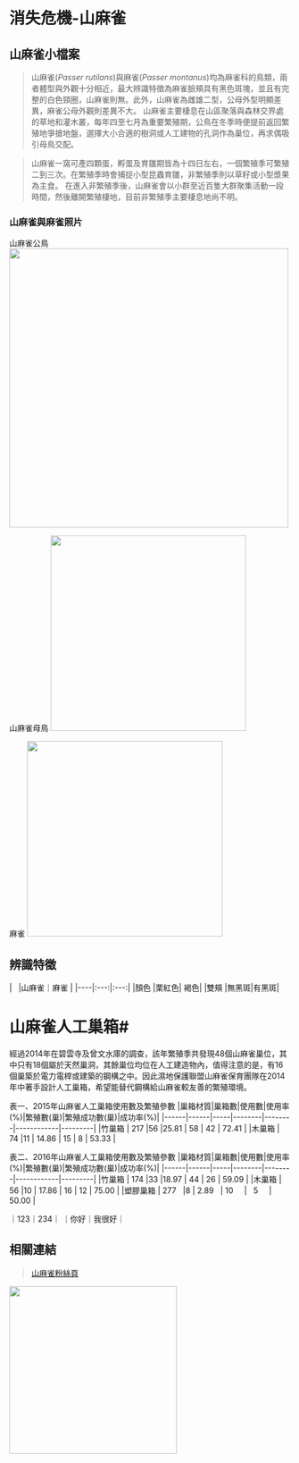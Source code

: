 
# 消失危機-山麻雀

## 山麻雀小檔案 ##

>山麻雀(*Passer rutilans*)與麻雀(*Passer montanus*)均為麻雀科的鳥類，兩者體型與外觀十分相近，最大辨識特徵為麻雀臉頰具有黑色斑塊，並且有完整的白色頸圈，山麻雀則無。此外，山麻雀為雌雄二型，公母外型明顯差異，麻雀公母外觀則差異不大。
山麻雀主要棲息在山區聚落與森林交界處的草地和灌木叢，每年四至七月為重要繁殖期，公鳥在冬季時便提前返回繁殖地爭搶地盤，選擇大小合適的樹洞或人工建物的孔洞作為巢位，再求偶吸引母鳥交配。

>山麻雀一窩可產四顆蛋，孵蛋及育雛期皆為十四日左右，一個繁殖季可繁殖二到三次。在繁殖季時會捕捉小型昆蟲育雛，非繁殖季則以草籽或小型漿果為主食。
在進入非繁殖季後，山麻雀會以小群至近百隻大群聚集活動一段時間，然後離開繁殖棲地，目前非繁殖季主要棲息地尚不明。

### 山麻雀與麻雀照片 ###

山麻雀公鳥
<img src='https://raw.githubusercontent.com/Bettyshen/pages/master/%E5%B1%B1%E9%BA%BB%E9%9B%80%E5%85%AC%E9%B3%A5(%E7%B9%81%E6%AE%96%E5%AD%A3).png' width= '500'>

山麻雀母鳥
<img src=' https://raw.githubusercontent.com/Bettyshen/pages/master/%E5%B1%B1%E9%BA%BB%E9%9B%80%E6%AF%8D%E9%B3%A5%20(2).png' width= '350'>

麻雀
<img src='https://raw.githubusercontent.com/Bettyshen/pages/master/%E9%BA%BB%E9%9B%80.png' width= '350'>
## 辨識特徵 ##
|    |山麻雀｜麻雀 |
|----|:---:|:---:|
|顏色 |栗紅色| 褐色|
|雙頰 |無黑斑|有黑斑|

# 山麻雀人工巢箱#
經過2014年在碧雲寺及曾文水庫的調查，該年繁殖季共發現48個山麻雀巢位，其中只有18個屬於天然巢洞，其餘巢位均位在人工建造物內，值得注意的是，有16個巢築於電力電桿或建築的鋼構之中。因此濕地保護聯盟山麻雀保育團隊在2014年中著手設計人工巢箱，希望能替代鋼構給山麻雀較友善的繁殖環境。

表一、2015年山麻雀人工巢箱使用數及繁殖參數
|巢箱材質|巢箱數|使用數|使用率(%)|繁殖數(巢)|繁殖成功數(巢)|成功率(%)|
|------|------|-----|--------|--------|------------|---------|
|竹巢箱 | 217  |56   |25.81   | 58      |    42      | 72.41  |
|木巢箱 | 74    |11  | 14.86   | 15     |    8       | 53.33   |

表二、2016年山麻雀人工巢箱使用數及繁殖參數
|巢箱材質|巢箱數|使用數|使用率(%)|繁殖數(巢)|繁殖成功數(巢)|成功率(%)|
|------|------|-----|--------|--------|------------|---------|
|竹巢箱 | 174  |33   |18.97   | 44      |    26      | 59.09  |
|木巢箱 | 56   |10  | 17.86   | 16     |    12      | 75.00  |
|塑膠巢箱 | 277   |8  | 2.89   | 10     |    5      | 50.00  |

｜123｜234｜
｜你好｜我很好｜
## 相關連結 ##

>[山麻雀粉絲頁](https://www.facebook.com/russetsparrowresearch/?fref=ts)


<img src='https://raw.githubusercontent.com/Bettyshen/pages/master/%E5%B1%B1%E9%BA%BB%E9%9B%80%E9%97%9C%E6%9D%B1%E6%97%97-01.png' width='300' > 
